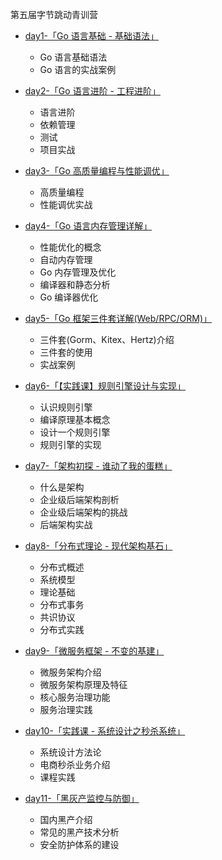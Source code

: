 第五届字节跳动青训营
- [day1-「Go 语言基础 - 基础语法」](./note/day1.md)
    - Go 语言基础语法
    - Go 语言的实战案例

- [day2-「Go 语言进阶 - 工程进阶」](./note/day2.md)
    - 语言进阶
    - 依赖管理
    - 测试
    - 项目实战

- [day3-「Go 高质量编程与性能调优」](./note/day3.md)
    - 高质量编程
    - 性能调优实战

- [day4-「Go 语言内存管理详解」](./note/day4.md)
    - 性能优化的概念
    - 自动内存管理
    - Go 内存管理及优化
    - 编译器和静态分析
    - Go 编译器优化

- [day5-「Go 框架三件套详解(Web/RPC/ORM)」](./note/day5.md)
    - 三件套(Gorm、Kitex、Hertz)介绍
    - 三件套的使用
    - 实战案例

- [day6-「【实践课】规则引擎设计与实现」](./note/day6.md)
    - 认识规则引擎
    - 编译原理基本概念
    - 设计一个规则引擎
    - 规则引擎的实现

- [day7-「架构初探 - 谁动了我的蛋糕」](./note/day7.md)
    - 什么是架构
    - 企业级后端架构剖析
    - 企业级后端架构的挑战
    - 后端架构实战

- [day8-「分布式理论 - 现代架构基石」](./note/day8.md)
    - 分布式概述
    - 系统模型
    - 理论基础
    - 分布式事务
    - 共识协议
    - 分布式实践

- [day9-「微服务框架 - 不变的基建」](./note/day9.md)
    - 微服务架构介绍
    - 微服务架构原理及特征
    - 核心服务治理功能
    - 服务治理实践

- [day10-「实践课 - 系统设计之秒杀系统」](./note/day10.md)
    - 系统设计方法论
    - 电商秒杀业务介绍
    - 课程实践

- [day11-「黑灰产监控与防御」](./note/day11.md)
    - 国内黑产介绍
    - 常见的黑产技术分析
    - 安全防护体系的建设

